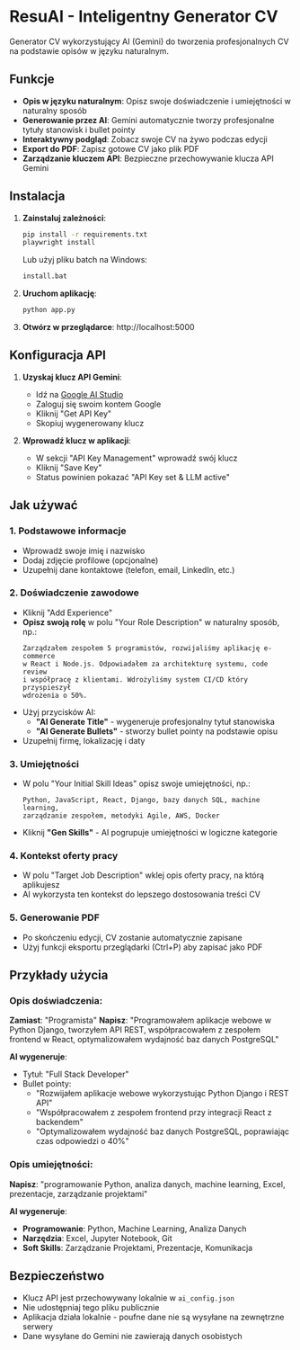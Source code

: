 # ResuAI - Inteligentny Generator CV

Generator CV wykorzystujący AI (Gemini) do tworzenia profesjonalnych CV na podstawie opisów w języku naturalnym.

## Funkcje

- **Opis w języku naturalnym**: Opisz swoje doświadczenie i umiejętności w naturalny sposób
- **Generowanie przez AI**: Gemini automatycznie tworzy profesjonalne tytuły stanowisk i bullet pointy
- **Interaktywny podgląd**: Zobacz swoje CV na żywo podczas edycji
- **Export do PDF**: Zapisz gotowe CV jako plik PDF
- **Zarządzanie kluczem API**: Bezpieczne przechowywanie klucza API Gemini

## Instalacja

1. **Zainstaluj zależności**:
   ```bash
   pip install -r requirements.txt
   playwright install
   ```
   
   Lub użyj pliku batch na Windows:
   ```bash
   install.bat
   ```

2. **Uruchom aplikację**:
   ```bash
   python app.py
   ```

3. **Otwórz w przeglądarce**: http://localhost:5000

## Konfiguracja API

1. **Uzyskaj klucz API Gemini**:
   - Idź na [Google AI Studio](https://aistudio.google.com/)
   - Zaloguj się swoim kontem Google
   - Kliknij "Get API Key"
   - Skopiuj wygenerowany klucz

2. **Wprowadź klucz w aplikacji**:
   - W sekcji "API Key Management" wprowadź swój klucz
   - Kliknij "Save Key"
   - Status powinien pokazać "API Key set & LLM active"

## Jak używać

### 1. Podstawowe informacje
- Wprowadź swoje imię i nazwisko
- Dodaj zdjęcie profilowe (opcjonalne)
- Uzupełnij dane kontaktowe (telefon, email, LinkedIn, etc.)

### 2. Doświadczenie zawodowe
- Kliknij "Add Experience"
- **Opisz swoją rolę** w polu "Your Role Description" w naturalny sposób, np.:
  ```
  Zarządzałem zespołem 5 programistów, rozwijaliśmy aplikację e-commerce 
  w React i Node.js. Odpowiadałem za architekturę systemu, code review 
  i współpracę z klientami. Wdrożyliśmy system CI/CD który przyspieszył 
  wdrożenia o 50%.
  ```
- Użyj przycisków AI:
  - **"AI Generate Title"** - wygeneruje profesjonalny tytuł stanowiska
  - **"AI Generate Bullets"** - stworzy bullet pointy na podstawie opisu
- Uzupełnij firmę, lokalizację i daty

### 3. Umiejętności
- W polu "Your Initial Skill Ideas" opisz swoje umiejętności, np.:
  ```
  Python, JavaScript, React, Django, bazy danych SQL, machine learning, 
  zarządzanie zespołem, metodyki Agile, AWS, Docker
  ```
- Kliknij **"Gen Skills"** - AI pogrupuje umiejętności w logiczne kategorie

### 4. Kontekst oferty pracy
- W polu "Target Job Description" wklej opis oferty pracy, na którą aplikujesz
- AI wykorzysta ten kontekst do lepszego dostosowania treści CV

### 5. Generowanie PDF
- Po skończeniu edycji, CV zostanie automatycznie zapisane
- Użyj funkcji eksportu przeglądarki (Ctrl+P) aby zapisać jako PDF

## Przykłady użycia

### Opis doświadczenia:
**Zamiast**: "Programista"
**Napisz**: "Programowałem aplikacje webowe w Python Django, tworzyłem API REST, współpracowałem z zespołem frontend w React, optymalizowałem wydajność baz danych PostgreSQL"

**AI wygeneruje**:
- Tytuł: "Full Stack Developer"
- Bullet pointy:
  - "Rozwijałem aplikacje webowe wykorzystując Python Django i REST API"
  - "Współpracowałem z zespołem frontend przy integracji React z backendem"
  - "Optymalizowałem wydajność baz danych PostgreSQL, poprawiając czas odpowiedzi o 40%"

### Opis umiejętności:
**Napisz**: "programowanie Python, analiza danych, machine learning, Excel, prezentacje, zarządzanie projektami"

**AI wygeneruje**:
- **Programowanie**: Python, Machine Learning, Analiza Danych
- **Narzędzia**: Excel, Jupyter Notebook, Git
- **Soft Skills**: Zarządzanie Projektami, Prezentacje, Komunikacja

## Bezpieczeństwo

- Klucz API jest przechowywany lokalnie w `ai_config.json`
- Nie udostępniaj tego pliku publicznie
- Aplikacja działa lokalnie - poufne dane nie są wysyłane na zewnętrzne serwery
- Dane wysyłane do Gemini nie zawierają danych osobistych
